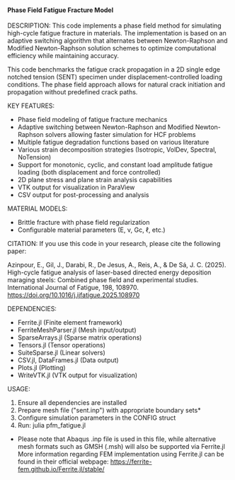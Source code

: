 #### Phase Field Fatigue Fracture Model 

DESCRIPTION:
This code implements a phase field method for simulating high-cycle fatigue 
fracture in materials. The implementation is based on an adaptive switching algorithm 
that alternates between Newton-Raphson and Modified Newton-Raphson solution schemes 
to optimize computational efficiency while maintaining accuracy.

This code benchmarks the fatigue crack propagation in a 2D single edge notched tension (SENT) 
specimen under displacement-controlled loading conditions. The phase field approach 
allows for natural crack initiation and propagation without predefined crack paths. 

KEY FEATURES:
- Phase field modeling of fatigue fracture mechanics
- Adaptive switching between Newton-Raphson and Modified Newton-Raphson solvers allowing faster simulation for HCF problems
- Multiple fatigue degradation functions based on various literature 
- Various strain decomposition strategies (Isotropic, VolDev, Spectral, NoTension)
- Support for monotonic, cyclic, and constant load amplitude fatigue loading (both displacement and force controlled)
- 2D plane stress and plane strain analysis capabilities
- VTK output for visualization in ParaView
- CSV output for post-processing and analysis

MATERIAL MODELS:
- Brittle fracture with phase field regularization 
- Configurable material parameters (E, ν, Gc, ℓ, etc.)

CITATION:
If you use this code in your research, please cite the following paper:

Azinpour, E., Gil, J., Darabi, R., De Jesus, A., Reis, A., & De Sá, J. C. (2025). 
High-cycle fatigue analysis of laser-based directed energy deposition maraging steels: 
Combined phase field and experimental studies. International Journal of Fatigue, 198, 108970. 
https://doi.org/10.1016/j.ijfatigue.2025.108970

DEPENDENCIES:
- Ferrite.jl (Finite element framework)
- FerriteMeshParser.jl (Mesh input/output)
- SparseArrays.jl (Sparse matrix operations)
- Tensors.jl (Tensor operations)
- SuiteSparse.jl (Linear solvers)
- CSV.jl, DataFrames.jl (Data output)
- Plots.jl (Plotting)
- WriteVTK.jl (VTK output for visualization)

USAGE:
1. Ensure all dependencies are installed
2. Prepare mesh file ("sent.inp") with appropriate boundary sets*
3. Configure simulation parameters in the CONFIG struct
4. Run: julia pfm_fatigue.jl

* Please note that Abaqus .inp file is used in this file, while alternative mesh formats such as GMSH (.msh) will also be supported via Ferrite.jl
More information regarding FEM implementation using Ferrite.jl can be found in their official webpage:
https://ferrite-fem.github.io/Ferrite.jl/stable/

